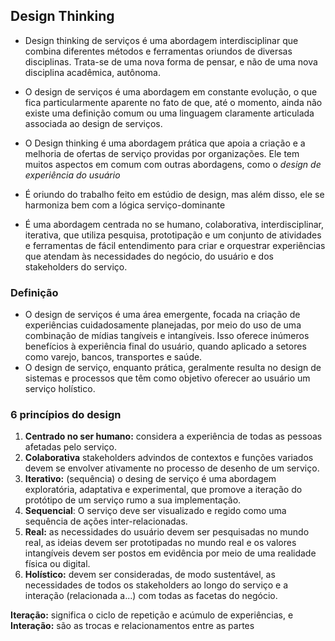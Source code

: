 ## Design Thinking

- Design thinking de serviços é uma abordagem interdisciplinar que combina diferentes métodos e ferramentas oriundos de diversas disciplinas. Trata-se de uma nova forma de pensar, e não de uma nova disciplina acadêmica, autônoma. 
- O design de serviços é uma abordagem em constante evolução, o que fica particularmente aparente no fato de que, até o momento, ainda não existe uma definição comum ou uma linguagem claramente articulada associada ao design de serviços.

- O Design thinking é uma abordagem prática que apoia a criação e a melhoria de ofertas de serviço providas por organizações. Ele tem muitos aspectos em comum com outras abordagens, como o *design de experiência do usuário*
- É oriundo do trabalho feito em estúdio de design, mas além disso, ele se harmoniza bem com a lógica serviço-dominante
- É uma abordagem centrada no se humano, colaborativa, interdisciplinar, iterativa, que utiliza pesquisa, prototipação e um conjunto de atividades e ferramentas de fácil entendimento para criar e orquestrar experiências que atendam às necessidades do negócio, do usuário e dos stakeholders do serviço.

### Definição
- O design de serviços é uma área emergente, focada na criação de experiências cuidadosamente planejadas, por meio do uso de uma combinação de mídias tangíveis e intangíveis. Isso oferece inúmeros benefícios à experiência final do usuário, quando aplicado a setores como varejo, bancos, transportes e saúde.
- O design de serviço, enquanto prática, geralmente resulta no design de sistemas e processos que têm como objetivo oferecer ao usuário um serviço holístico.

### 6 princípios do design
1. **Centrado no ser humano:** considera a experiência de todas as pessoas afetadas pelo serviço.
2. **Colaborativa** stakeholders advindos de contextos e funções variados devem se envolver ativamente no processo de desenho de um serviço. 
3. **Iterativo:** (sequência) o desing de serviço é uma abordagem exploratória, adaptativa e experimental, que promove a iteração do protótipo de um serviço rumo a sua implementação. 
4. **Sequencial**: O serviço deve ser visualizado e regido como uma sequência de ações inter-relacionadas.
5. **Real:** as necessidades do usuário devem ser pesquisadas no mundo real, as ideias devem ser prototipadas no mundo real e os valores intangíveis devem ser postos em evidência por meio de uma realidade física ou digital.
6. **Holístico:** devem ser consideradas, de modo sustentável, as necessidades de todos os stakeholders ao longo do serviço e a interação (relacionada a...) com todas as facetas do negócio.

**Iteração:** significa o ciclo de repetição e acúmulo de experiências, e 
**Interação:** são as trocas e relacionamentos entre as partes

